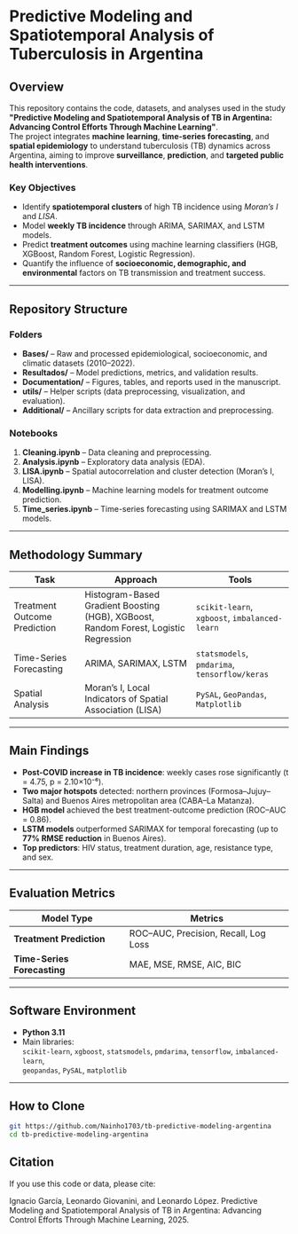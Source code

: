 # Predictive Modeling and Spatiotemporal Analysis of Tuberculosis in Argentina

## Overview

This repository contains the code, datasets, and analyses used in the study **"Predictive Modeling and Spatiotemporal Analysis of TB in Argentina: Advancing Control Efforts Through Machine Learning"**.  
The project integrates **machine learning**, **time-series forecasting**, and **spatial epidemiology** to understand tuberculosis (TB) dynamics across Argentina, aiming to improve **surveillance**, **prediction**, and **targeted public health interventions**.

### Key Objectives
- Identify **spatiotemporal clusters** of high TB incidence using *Moran’s I* and *LISA*.
- Model **weekly TB incidence** through ARIMA, SARIMAX, and LSTM models.
- Predict **treatment outcomes** using machine learning classifiers (HGB, XGBoost, Random Forest, Logistic Regression).
- Quantify the influence of **socioeconomic, demographic, and environmental** factors on TB transmission and treatment success.

---

## Repository Structure

### Folders
- **Bases/** – Raw and processed epidemiological, socioeconomic, and climatic datasets (2010–2022).  
- **Resultados/** – Model predictions, metrics, and validation results.  
- **Documentation/** – Figures, tables, and reports used in the manuscript.  
- **utils/** – Helper scripts (data preprocessing, visualization, and evaluation).  
- **Additional/** – Ancillary scripts for data extraction and preprocessing.

### Notebooks
1. **Cleaning.ipynb** – Data cleaning and preprocessing.  
2. **Analysis.ipynb** – Exploratory data analysis (EDA).  
3. **LISA.ipynb** – Spatial autocorrelation and cluster detection (Moran’s I, LISA).  
4. **Modelling.ipynb** – Machine learning models for treatment outcome prediction.  
5. **Time_series.ipynb** – Time-series forecasting using SARIMAX and LSTM models.

---

## Methodology Summary

| Task | Approach | Tools |
|------|-----------|-------|
| Treatment Outcome Prediction | Histogram-Based Gradient Boosting (HGB), XGBoost, Random Forest, Logistic Regression | `scikit-learn`, `xgboost`, `imbalanced-learn` |
| Time-Series Forecasting | ARIMA, SARIMAX, LSTM | `statsmodels`, `pmdarima`, `tensorflow/keras` |
| Spatial Analysis | Moran’s I, Local Indicators of Spatial Association (LISA) | `PySAL`, `GeoPandas`, `Matplotlib` |

---

## Main Findings

- **Post-COVID increase in TB incidence**: weekly cases rose significantly (t = 4.75, p = 2.10×10⁻⁶).  
- **Two major hotspots** detected: northern provinces (Formosa–Jujuy–Salta) and Buenos Aires metropolitan area (CABA–La Matanza).  
- **HGB model** achieved the best treatment-outcome prediction (ROC–AUC = 0.86).  
- **LSTM models** outperformed SARIMAX for temporal forecasting (up to **77% RMSE reduction** in Buenos Aires).  
- **Top predictors**: HIV status, treatment duration, age, resistance type, and sex.

---

## Evaluation Metrics

| Model Type | Metrics |
|-------------|----------|
| **Treatment Prediction** | ROC–AUC, Precision, Recall, Log Loss |
| **Time-Series Forecasting** | MAE, MSE, RMSE, AIC, BIC |

---

## Software Environment

- **Python 3.11**  
- Main libraries:  
  `scikit-learn`, `xgboost`, `statsmodels`, `pmdarima`, `tensorflow`, `imbalanced-learn`,  
  `geopandas`, `PySAL`, `matplotlib`

---

## How to Clone

```bash
git https://github.com/Nainho1703/tb-predictive-modeling-argentina
cd tb-predictive-modeling-argentina
```

## Citation

If you use this code or data, please cite:

Ignacio García, Leonardo Giovanini, and Leonardo López.
Predictive Modeling and Spatiotemporal Analysis of TB in Argentina: Advancing Control Efforts Through Machine Learning, 2025.